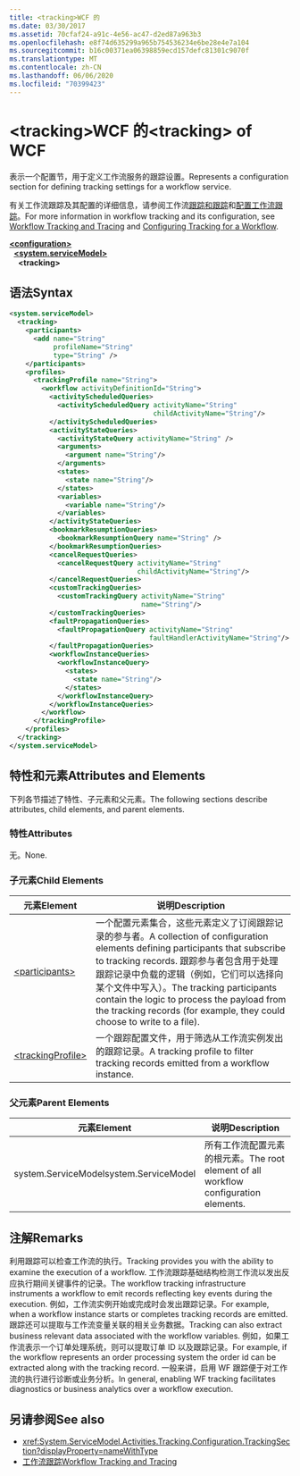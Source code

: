 ```yaml
---
title: <tracking>WCF 的
ms.date: 03/30/2017
ms.assetid: 70cfaf24-a91c-4e56-ac47-d2ed87a963b3
ms.openlocfilehash: e8f74d635299a965b754536234e6be28e4e7a104
ms.sourcegitcommit: b16c00371ea06398859ecd157defc81301c9070f
ms.translationtype: MT
ms.contentlocale: zh-CN
ms.lasthandoff: 06/06/2020
ms.locfileid: "70399423"
---
```

# <a name="tracking-of-wcf"></a><span data-ttu-id="708c4-102">\<tracking>WCF 的</span><span class="sxs-lookup"><span data-stu-id="708c4-102">\<tracking> of WCF</span></span>
<span data-ttu-id="708c4-103">表示一个配置节，用于定义工作流服务的跟踪设置。</span><span class="sxs-lookup"><span data-stu-id="708c4-103">Represents a configuration section for defining tracking settings for a workflow service.</span></span>  
  
 <span data-ttu-id="708c4-104">有关工作流跟踪及其配置的详细信息，请参阅工作流[跟踪和跟踪](../../../windows-workflow-foundation/workflow-tracking-and-tracing.md)和[配置工作流跟踪](../../../windows-workflow-foundation/configuring-tracking-for-a-workflow.md)。</span><span class="sxs-lookup"><span data-stu-id="708c4-104">For more information in workflow tracking and its configuration, see [Workflow Tracking and Tracing](../../../windows-workflow-foundation/workflow-tracking-and-tracing.md) and [Configuring Tracking for a Workflow](../../../windows-workflow-foundation/configuring-tracking-for-a-workflow.md).</span></span>  
  
[**\<configuration>**](../configuration-element.md)\
&nbsp;&nbsp;[**\<system.serviceModel>**](system-servicemodel.md)\
&nbsp;&nbsp;&nbsp;&nbsp;**\<tracking>**  
  
## <a name="syntax"></a><span data-ttu-id="708c4-105">语法</span><span class="sxs-lookup"><span data-stu-id="708c4-105">Syntax</span></span>  
  
```xml  
<system.serviceModel>
  <tracking>
    <participants>
      <add name="String"
           profileName="String"
           type="String" />
    </participants>
    <profiles>
      <trackingProfile name="String">
        <workflow activityDefinitionId="String">
          <activityScheduledQueries>
            <activityScheduledQuery activityName="String"
                                    childActivityName="String"/>
          </activityScheduledQueries>
          <activityStateQueries>
            <activityStateQuery activityName="String" />
            <arguments>
              <argument name="String"/>
            </arguments>
            <states>
              <state name="String"/>
            </states>
            <variables>
              <variable name="String"/>
            </variables>
          </activityStateQueries>
          <bookmarkResumptionQueries>
            <bookmarkResumptionQuery name="String" />
          </bookmarkResumptionQueries>
          <cancelRequestQueries>
            <cancelRequestQuery activityName="String"
                                childActivityName="String"/>
          </cancelRequestQueries>
          <customTrackingQueries>
            <customTrackingQuery activityName="String"
                                 name="String"/>
          </customTrackingQueries>
          <faultPropagationQueries>
            <faultPropagationQuery activityName="String"
                                   faultHandlerActivityName="String"/>
          </faultPropagationQueries>
          <workflowInstanceQueries>
            <workflowInstanceQuery>
              <states>
                <state name="String"/>
              </states>
            </workflowInstanceQuery>
          </workflowInstanceQueries>
        </workflow>
      </trackingProfile>
    </profiles>
  </tracking>
</system.serviceModel>
```  
  
## <a name="attributes-and-elements"></a><span data-ttu-id="708c4-106">特性和元素</span><span class="sxs-lookup"><span data-stu-id="708c4-106">Attributes and Elements</span></span>  
 <span data-ttu-id="708c4-107">下列各节描述了特性、子元素和父元素。</span><span class="sxs-lookup"><span data-stu-id="708c4-107">The following sections describe attributes, child elements, and parent elements.</span></span>  
  
### <a name="attributes"></a><span data-ttu-id="708c4-108">特性</span><span class="sxs-lookup"><span data-stu-id="708c4-108">Attributes</span></span>  
 <span data-ttu-id="708c4-109">无。</span><span class="sxs-lookup"><span data-stu-id="708c4-109">None.</span></span>  
  
### <a name="child-elements"></a><span data-ttu-id="708c4-110">子元素</span><span class="sxs-lookup"><span data-stu-id="708c4-110">Child Elements</span></span>  
  
|<span data-ttu-id="708c4-111">元素</span><span class="sxs-lookup"><span data-stu-id="708c4-111">Element</span></span>|<span data-ttu-id="708c4-112">说明</span><span class="sxs-lookup"><span data-stu-id="708c4-112">Description</span></span>|  
|-------------|-----------------|  
|[\<participants>](../windows-workflow-foundation/participants.md)|<span data-ttu-id="708c4-113">一个配置元素集合，这些元素定义了订阅跟踪记录的参与者。</span><span class="sxs-lookup"><span data-stu-id="708c4-113">A collection of configuration elements defining participants that subscribe to tracking records.</span></span> <span data-ttu-id="708c4-114">跟踪参与者包含用于处理跟踪记录中负载的逻辑（例如，它们可以选择向某个文件中写入）。</span><span class="sxs-lookup"><span data-stu-id="708c4-114">The tracking participants contain the logic to process the payload from the tracking records (for example, they could choose to write to a file).</span></span>|  
|[\<trackingProfile>](../windows-workflow-foundation/trackingprofile.md)|<span data-ttu-id="708c4-115">一个跟踪配置文件，用于筛选从工作流实例发出的跟踪记录。</span><span class="sxs-lookup"><span data-stu-id="708c4-115">A tracking profile to filter tracking records emitted from a workflow instance.</span></span>|  
  
### <a name="parent-elements"></a><span data-ttu-id="708c4-116">父元素</span><span class="sxs-lookup"><span data-stu-id="708c4-116">Parent Elements</span></span>  
  
|<span data-ttu-id="708c4-117">元素</span><span class="sxs-lookup"><span data-stu-id="708c4-117">Element</span></span>|<span data-ttu-id="708c4-118">说明</span><span class="sxs-lookup"><span data-stu-id="708c4-118">Description</span></span>|  
|-------------|-----------------|  
|<span data-ttu-id="708c4-119">system.ServiceModel</span><span class="sxs-lookup"><span data-stu-id="708c4-119">system.ServiceModel</span></span>|<span data-ttu-id="708c4-120">所有工作流配置元素的根元素。</span><span class="sxs-lookup"><span data-stu-id="708c4-120">The root element of all workflow configuration elements.</span></span>|  
  
## <a name="remarks"></a><span data-ttu-id="708c4-121">注解</span><span class="sxs-lookup"><span data-stu-id="708c4-121">Remarks</span></span>  
 <span data-ttu-id="708c4-122">利用跟踪可以检查工作流的执行。</span><span class="sxs-lookup"><span data-stu-id="708c4-122">Tracking provides you with the ability to examine the execution of a workflow.</span></span> <span data-ttu-id="708c4-123">工作流跟踪基础结构检测工作流以发出反应执行期间关键事件的记录。</span><span class="sxs-lookup"><span data-stu-id="708c4-123">The workflow tracking infrastructure instruments a workflow to emit records reflecting key events during the execution.</span></span> <span data-ttu-id="708c4-124">例如，工作流实例开始或完成时会发出跟踪记录。</span><span class="sxs-lookup"><span data-stu-id="708c4-124">For example, when a workflow instance starts or completes tracking records are emitted.</span></span> <span data-ttu-id="708c4-125">跟踪还可以提取与工作流变量关联的相关业务数据。</span><span class="sxs-lookup"><span data-stu-id="708c4-125">Tracking can also extract business relevant data associated with the workflow variables.</span></span> <span data-ttu-id="708c4-126">例如，如果工作流表示一个订单处理系统，则可以提取订单 ID 以及跟踪记录。</span><span class="sxs-lookup"><span data-stu-id="708c4-126">For example, if the workflow represents an order processing system the order id can be extracted along with the tracking record.</span></span> <span data-ttu-id="708c4-127">一般来讲，启用 WF 跟踪便于对工作流的执行进行诊断或业务分析。</span><span class="sxs-lookup"><span data-stu-id="708c4-127">In general, enabling WF tracking facilitates diagnostics or business analytics over a workflow execution.</span></span>  
  
## <a name="see-also"></a><span data-ttu-id="708c4-128">另请参阅</span><span class="sxs-lookup"><span data-stu-id="708c4-128">See also</span></span>

- <xref:System.ServiceModel.Activities.Tracking.Configuration.TrackingSection?displayProperty=nameWithType>
- [<span data-ttu-id="708c4-129">工作流跟踪</span><span class="sxs-lookup"><span data-stu-id="708c4-129">Workflow Tracking and Tracing</span></span>](../../../windows-workflow-foundation/workflow-tracking-and-tracing.md)
